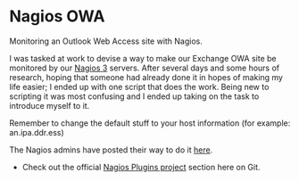 Nagios OWA
======
Monitoring an Outlook Web Access site with Nagios.

I was tasked at work to devise a way to make our Exchange OWA site be monitored by our [Nagios 3](http://www.nagios.org) servers. After several days and some hours of research, hoping that someone had already done it in hopes of making my life easier; I ended up with one script that does the work. Being new to scripting it was most confusing and I ended up taking on the task to introduce myself to it.

Remember to change the default stuff to your host information  (for example: an.ipa.ddr.ess)

The Nagios admins have posted their way to do it [here](http://exchange.nagios.org/directory/Plugins/Email-and-Groupware/Microsoft-Exchange/check_exchange_webmail-2Esh/details).

- Check out the official [Nagios Plugins project](https://github.com/nagios-plugins) section here on Git.
